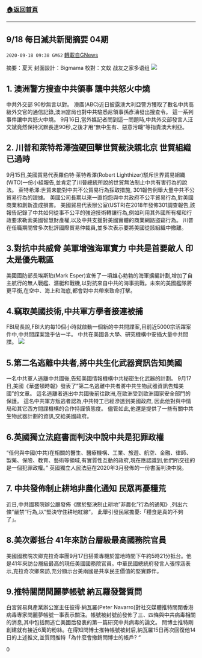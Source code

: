###  [:house:返回首頁](https://github.com/ourhimalayas/txt)
---

## 9/18 每日滅共新聞摘要 04期
`2020-09-18 09:38 GM62` [轉載自GNews](https://gnews.org/zh-hant/366051/)

摘要：夏天 封面設計：Bigmama 校對：文蚁 战友之家多语组
![](https://s3.amazonaws.com/gnews-media-offload/wp-content/uploads/2020/09/18092136/%E7%94%BB%E5%83%8F4.png)
## 1. 澳洲警方搜查中共領事 讓中共怒火中燒 

中共外交部 90秒無言以對。 澳廣(ABC)近日披露澳大利亞警方獲取了數名中共高級外交官的通信記錄,澳洲當局也對中共駐悉尼領事孫彥濤發出搜查令。 這一系列事件讓中共怒火中燒。 9月16日,當外媒記者問到這一問題時,中共外交部發言人汪文斌竟然保持沉默長達90秒,之後才用”無中生有、惡意污衊”等指責澳大利亞。

## 2. 川普和萊特希澤強硬回擊世貿裁決親北京 世貿組織已過時

9月15日,美國貿易代表羅伯特·萊特希澤(Robert Lighthizer)駁斥世界貿易組織(WTO)一份小組報告,並肯定了川普總統所說的世貿無法制止中共有害行為的說法。 萊特希澤:世貿未能對中共不公貿易行為採取措施, 301報告例舉大量中共不公貿易行為的證據。 美國公司長期以來一直抱怨與中共政府不公平貿易行為,對美國商業和創新造成損害。 美國貿易代表辦公室(USTR)在2018年發佈301調查報告,該報告記錄了中共如何從事不公平的強迫技術轉讓行為,例如利用其外國所有權和行政要求勒索美國智慧財產權,以及中共支援對美國實體的商業網路盜竊行為。 川普在任職期間曾多次批評國際貿易仲裁員,並多次表示要將美國從該組織中撤離。

## 3.對抗中共威脅 美軍增強海軍實力 中共是首要敵人 印太是優先戰區

美國國防部長埃斯珀(Mark Esper)宣佈了一項雄心勃勃的海軍擴編計劃,增加了自主航行的無人戰艦、潛艇和戰機,以對抗來自中共的海事挑戰。未來的美國艦隊將更平衡,在空中、海上和海底,都會對中共帶來致命打擊。

## 4.竊取美國技術,中共軍方學者接連被捕

FBI局長說,FBI大約每10個小時就啟動一個新的中共間諜案,目前近5000宗活躍案件中,中共間諜案幾乎佔一半。 中共在美國各大學、研究機構中安插大量中共間諜。
![](https://s3.amazonaws.com/gnews-media-offload/wp-content/uploads/2020/09/18092321/%E7%94%BB%E5%83%8F5.png)
## 5.第二名逃離中共者,將中共生化武器資訊告知美國

一名中共軍人逃離中共國後,告知美國情報機構中共秘密生化武器的計劃。 9月17日,美國《華盛頓時報》發表了”第二名逃離中共者將中共生物武器資訊告知美國”的文章。 這名逃離者逃出中共國後前往歐洲,在歐洲受到歐洲國家安全部門的保護。 這名中共軍方叛逃者認為,中共特工已經滲透到美國政府, 因此他對與中情局和其它西方間諜機構的合作持謹慎態度。 儘管如此,他還是提供了一些有關中共生物武器計劃的資訊,交給美國政府。

## 6.英國獨立法庭書面判決中說中共是犯罪政權

“任何與中國(中共)在相關的醫生、醫療機構、工業、旅遊、航空、金融、律師、製藥、保險、教育、藝術等領域,有實質性互動的政府,現在應認識到,他們所交往的是一個犯罪政權。” 英國獨立人民法庭在2020年3月發佈的一份書面判決中說。

## 7. 中共發佈制止耕地非農化通知 民眾再憂糧荒

近日,中共國務院辦公廳發佈《關於堅決制止耕地”非農化”行為的通知》,列出六條”嚴禁”行為,以”堅決守住耕地紅線”。 此舉引發民眾擔憂:「糧食是真的不夠了」。

## 8.美次卿抵台 41年來訪台層級最高國務院官員

美國國務院次卿克拉奇率團9月17日搭乘專機於當地時間下午約5時21分抵台。他是41年來訪台層級最高的現任美國國務院官員。中華民國總統府發言人張惇涵表示,克拉奇次卿來訪,充分顯示台美兩國是共享民主價值的堅實夥伴。

## 9.推特關閉閆麗夢帳號 納瓦羅發聲質問 

白宮貿易與產業辦公室主任彼得·納瓦羅(Peter Navarro)對社交媒體推特關閉香港病毒專家閆麗夢帳號一事表示關注。帳號被封號前發佈了三、四條與中共病毒相關的消息,其中包括閆逃亡美國后發表的第一篇研究中共病毒的論文。 閆博士推特剛創建就有接近6萬的粉絲。在得知閆博士推特帳號被封后,納瓦羅15日再次回復他14日的上述推文,並質問推特「為什麼會撤銷閆博士的帳戶? “

0
